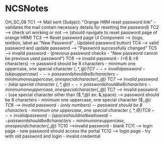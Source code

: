 # NCSNotes

OH_SC_08
	TC1 --> Mail sent (Subject: "Orange HRM reset password link" - validates the mail contain necessary details for resetting the password)
	TC2 --> check url working or not --> (should navigate to reset password page of orange HRM)
	TC3 --> Reset password page UI Component --> (logo, textbox, label as "New Password" , Updated password button) 
	TC4 --> valid password and update password --> "Password successfully changed"
	TC5 --> invalid password - (previous password checks - "New password cannot be previous used password")
	TC6 --> invalid password - (<8 & >8 characters) --> password should be 8 characters - minimum one uppercase, one special character ($,*,@)
	TC7 --> invalid password - (skip uppercase) --> password should be 8 characters - minimum one uppercase, one special character ($,*,@)
	TC7 --> invalid password - (skip special character ($,*,@)) --> password should be 8 characters - minimum one uppercase, one special character ($,*,@)
	TC7 --> invalid password - (use special character other than ($,*,@) ex: &,space) --> password should be 8 characters - minimum one uppercase, one special character ($,*,@)
	TC8 --> invalid password - (only numbers) -- password should be 8 characters - minimum one uppercase, one special character ($,*,@)
	TC9 --> invalid password - (space should not be allowed )-- password should be 8 characters - minimum one uppercase, one special character ($,*,@)
	TC10 -->invalid password - blank 
	TC11 --> login page - new password should access the portal 
	TC12 --> login page - try with old password and login - invalid credential 
	
